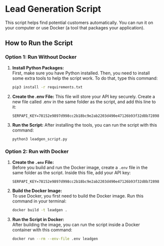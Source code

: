 # Lead Generation Script

This script helps find potential customers automatically. You can run it on your computer or use Docker (a tool that packages your application).

## How to Run the Script

### Option 1: Run Without Docker

1. **Install Python Packages:**  
   First, make sure you have Python installed. Then, you need to install some extra tools to help the script work. To do that, type this command:
   ```bash
   pip3 install -r requirements.txt
   ```
2. **Create the .env File:**
   This file will store your API key securely. Create a new file called .env in the same folder as the script, and add this line to it:
   ```
   SERPAPI_KEY=78152e9897d998cc2b18bc9e2ab2203d490e47126b93f32d8b728983a7b3f422
   ```
3. **Run the Script:**
   After installing the tools, you can run the script with this command:
   ```bash
   python3 leadgen_script.py
   ```



### Option 2: Run with Docker

1. **Create the `.env` File:**  
   Before you build and run the Docker image, create a `.env` file in the same folder as the script. Inside this file, add your API key:
   ```
   SERPAPI_KEY=78152e9897d998cc2b18bc9e2ab2203d490e47126b93f32d8b728983a7b3f422
   ```

2. **Build the Docker Image:**  
   To use Docker, you first need to build the Docker image. Run this command in your terminal:
   ```bash
   docker build -t leadgen .
   ```

3. **Run the Script in Docker:**  
   After building the image, you can run the script inside a Docker container with this command:
   ```bash
   docker run --rm --env-file .env leadgen
   ```


